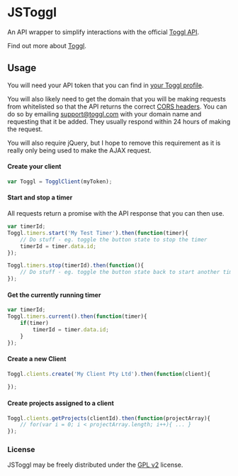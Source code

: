 JSToggl
=======

An API wrapper to simplify interactions with the official [Toggl API](https://github.com/toggl/toggl_api_docs).

Find out more about [Toggl](https://toggl.com/).

Usage
-------

You will need your API token that you can find in [your Toggl profile](https://toggl.com/app/profile).

You will also likely need to get the domain that you will be making requests from whitelisted so that the API returns the correct [CORS headers](https://github.com/toggl/toggl_api_docs/blob/master/toggl_api.md#cors). You can do so by emailing [support@toggl.com](mailto:support@toggl.com) with your domain name and requesting that it be added. They usually respond within 24 hours of making the request.

You will also require jQuery, but I hope to remove this requirement as it is really only being used to make the AJAX request.

#### Create your client
```javascript
var Toggl = TogglClient(myToken);
```

#### Start and stop a timer

All requests return a promise with the API response that you can then use.

```javascript
var timerId;
Toggl.timers.start('My Test Timer').then(function(timer){
    // Do stuff - eg. toggle the button state to stop the timer
    timerId = timer.data.id;
});

Toggl.timers.stop(timerId).then(function(){
    // Do stuff - eg. toggle the button state back to start another timer
});
```

#### Get the currently running timer

```javascript
var timerId;
Toggl.timers.current().then(function(timer){
    if(timer)
        timerId = timer.data.id;
    }
});
```

#### Create a new Client

```javascript
Toggl.clients.create('My Client Pty Ltd').then(function(client){
    
});
```

#### Create projects assigned to a client

```javascript
Toggl.clients.getProjects(clientId).then(function(projectArray){
    // for(var i = 0; i < projectArray.length; i++){ ... }
});
```


### License


JSToggl may be freely distributed under the [GPL v2](https://github.com/simonwillcock/jstoggl/blob/master/LICENSE.txt) license.